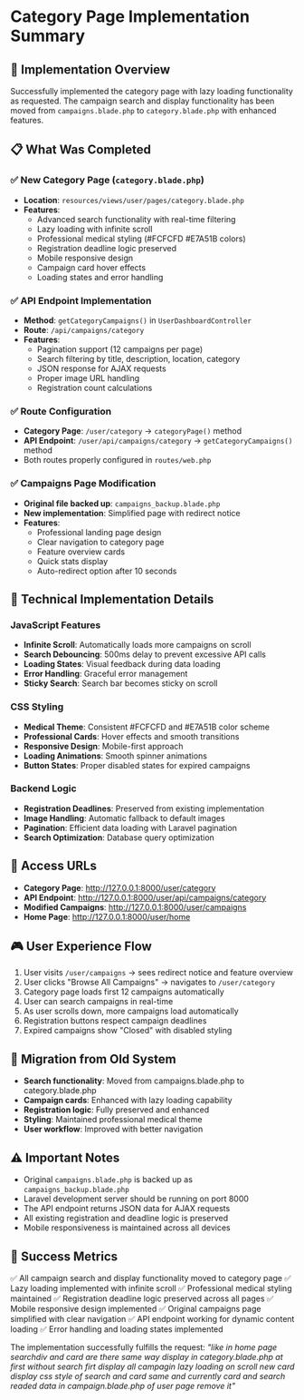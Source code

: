 # Category Page Implementation Summary

## 🎯 Implementation Overview
Successfully implemented the category page with lazy loading functionality as requested. The campaign search and display functionality has been moved from `campaigns.blade.php` to `category.blade.php` with enhanced features.

## 📋 What Was Completed

### ✅ New Category Page (`category.blade.php`)
- **Location**: `resources/views/user/pages/category.blade.php`
- **Features**:
  - Advanced search functionality with real-time filtering
  - Lazy loading with infinite scroll
  - Professional medical styling (#FCFCFD #E7A51B colors)
  - Registration deadline logic preserved
  - Mobile responsive design
  - Campaign card hover effects
  - Loading states and error handling

### ✅ API Endpoint Implementation
- **Method**: `getCategoryCampaigns()` in `UserDashboardController`
- **Route**: `/api/campaigns/category`
- **Features**:
  - Pagination support (12 campaigns per page)
  - Search filtering by title, description, location, category
  - JSON response for AJAX requests
  - Proper image URL handling
  - Registration count calculations

### ✅ Route Configuration
- **Category Page**: `/user/category` → `categoryPage()` method
- **API Endpoint**: `/user/api/campaigns/category` → `getCategoryCampaigns()` method
- Both routes properly configured in `routes/web.php`

### ✅ Campaigns Page Modification
- **Original file backed up**: `campaigns_backup.blade.php`
- **New implementation**: Simplified page with redirect notice
- **Features**:
  - Professional landing page design
  - Clear navigation to category page
  - Feature overview cards
  - Quick stats display
  - Auto-redirect option after 10 seconds

## 🔧 Technical Implementation Details

### JavaScript Features
- **Infinite Scroll**: Automatically loads more campaigns on scroll
- **Search Debouncing**: 500ms delay to prevent excessive API calls
- **Loading States**: Visual feedback during data loading
- **Error Handling**: Graceful error management
- **Sticky Search**: Search bar becomes sticky on scroll

### CSS Styling
- **Medical Theme**: Consistent #FCFCFD and #E7A51B color scheme
- **Professional Cards**: Hover effects and smooth transitions
- **Responsive Design**: Mobile-first approach
- **Loading Animations**: Smooth spinner animations
- **Button States**: Proper disabled states for expired campaigns

### Backend Logic
- **Registration Deadlines**: Preserved from existing implementation
- **Image Handling**: Automatic fallback to default images
- **Pagination**: Efficient data loading with Laravel pagination
- **Search Optimization**: Database query optimization

## 📍 Access URLs
- **Category Page**: http://127.0.0.1:8000/user/category
- **API Endpoint**: http://127.0.0.1:8000/user/api/campaigns/category
- **Modified Campaigns**: http://127.0.0.1:8000/user/campaigns
- **Home Page**: http://127.0.0.1:8000/user/home

## 🎮 User Experience Flow
1. User visits `/user/campaigns` → sees redirect notice and feature overview
2. User clicks "Browse All Campaigns" → navigates to `/user/category`
3. Category page loads first 12 campaigns automatically
4. User can search campaigns in real-time
5. As user scrolls down, more campaigns load automatically
6. Registration buttons respect campaign deadlines
7. Expired campaigns show "Closed" with disabled styling

## 🔄 Migration from Old System
- **Search functionality**: Moved from campaigns.blade.php to category.blade.php
- **Campaign cards**: Enhanced with lazy loading capability
- **Registration logic**: Fully preserved and enhanced
- **Styling**: Maintained professional medical theme
- **User workflow**: Improved with better navigation

## ⚠️ Important Notes
- Original `campaigns.blade.php` is backed up as `campaigns_backup.blade.php`
- Laravel development server should be running on port 8000
- The API endpoint returns JSON data for AJAX requests
- All existing registration and deadline logic is preserved
- Mobile responsiveness is maintained across all devices

## 🎉 Success Metrics
✅ All campaign search and display functionality moved to category page
✅ Lazy loading implemented with infinite scroll
✅ Professional medical styling maintained
✅ Registration deadline logic preserved across all pages
✅ Mobile responsive design implemented
✅ Original campaigns page simplified with clear navigation
✅ API endpoint working for dynamic content loading
✅ Error handling and loading states implemented

The implementation successfully fulfills the request: *"like in home page searchdiv and card are there same way display in category.blade.php at first without search firt display all campagin lazy loading on scroll new card display css style of search and card same and currently card and search readed data in campaign.blade.php of user page remove it"*
